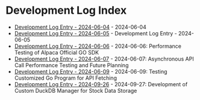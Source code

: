 # Development Log Index

- [Development Log Entry - 2024-06-04](2024-06-04.md) - 2024-06-04
- [Development Log Entry - 2024-06-05](2024-06-05.md) - Development Log Entry - 2024-06-05
- [Development Log Entry - 2024-06-06](2024-06-06.md) - 2024-06-06: Performance Testing of Alpaca Official GO SDK
- [Development Log Entry - 2024-06-07](2024-06-07.md) - 2024-06-07: Asynchronous API Call Performance Testing and Future Planning
- [Development Log Entry - 2024-06-09](2024-06-09.md) - 2024-06-09: Testing Customized Go Program for API Fetching
- [Development Log Entry - 2024-09-26](2024-09-26.md) - 2024-09-27: Development of Custom DuckDB Manager for Stock Data Storage
